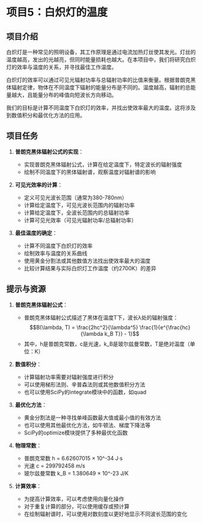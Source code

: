 # 项目5：白炽灯的温度

## 项目介绍

白炽灯是一种常见的照明设备，其工作原理是通过电流加热灯丝使其发光。灯丝的温度越高，发出的光越亮，但同时能量损耗也越大。在本项目中，我们将研究白炽灯的效率与温度的关系，并寻找最佳工作温度。

白炽灯的效率可以通过可见光辐射功率与总辐射功率的比值来衡量。根据普朗克黑体辐射定律，物体在不同温度下辐射的能量分布是不同的。温度越高，辐射的总能量越大，且能量分布的峰值向短波长方向移动。

我们的目标是计算不同温度下白炽灯的效率，并找出使效率最大的温度。这将涉及到数值积分和最优化方法的应用。

## 项目任务

1. **普朗克黑体辐射公式的实现**：
   - 实现普朗克黑体辐射公式，计算在给定温度下，特定波长的辐射强度
   - 绘制不同温度下的黑体辐射谱，观察温度对辐射谱的影响

2. **可见光效率的计算**：
   - 定义可见光波长范围（通常为380-780nm）
   - 计算给定温度下，可见光波长范围内的辐射功率
   - 计算给定温度下，全波长范围内的总辐射功率
   - 计算可见光效率（可见光辐射功率/总辐射功率）

3. **最佳温度的确定**：
   - 计算不同温度下白炽灯的效率
   - 绘制效率与温度的关系曲线
   - 使用黄金分割法或其他数值方法找出使效率最大的温度
   - 比较计算结果与实际白炽灯工作温度（约2700K）的差异

## 提示与资源

1. **普朗克黑体辐射公式**：
   - 普朗克黑体辐射公式描述了黑体在温度T下，波长λ处的辐射强度：
     $$B(\lambda, T) = \frac{2hc^2}{\lambda^5} \frac{1}{e^{\frac{hc}{\lambda k_B T}} - 1}$$
   - 其中，h是普朗克常数，c是光速，k_B是玻尔兹曼常数，T是绝对温度（单位：K）

2. **数值积分**：
   - 计算辐射功率需要对辐射强度进行积分
   - 可以使用梯形法则、辛普森法则或其他数值积分方法
   - 也可以使用SciPy的integrate模块中的函数，如quad

3. **最优化方法**：
   - 黄金分割法是一种寻找单峰函数最大值或最小值的有效方法
   - 也可以使用其他最优化方法，如牛顿法、梯度下降法等
   - SciPy的optimize模块提供了多种最优化函数

4. **物理常数**：
   - 普朗克常数 h = 6.62607015 × 10^-34 J·s
   - 光速 c = 299792458 m/s
   - 玻尔兹曼常数 k_B = 1.380649 × 10^-23 J/K

5. **计算效率**：
   - 为提高计算效率，可以考虑使用向量化操作
   - 对于重复计算的部分，可以使用缓存或预计算
   - 在绘制辐射谱时，可以使用对数刻度以更好地显示不同波长范围的变化